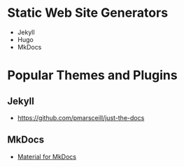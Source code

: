 # Static Web Site Generators
- Jekyll
- Hugo
- MkDocs

# Popular Themes and Plugins

## Jekyll

- https://github.com/pmarsceill/just-the-docs

## MkDocs

- [Material for MkDocs](https://squidfunk.github.io/mkdocs-material/)
